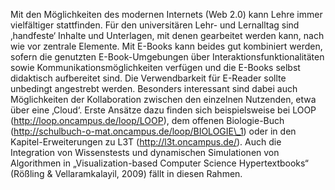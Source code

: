 <!-- filename: 05_Zentrale_Erkenntnisse.md -->
<!-- title: Zentrale Erkenntnisse -->

Mit den Möglichkeiten des modernen Internets (Web 2.0) kann Lehre immer vielfältiger stattfinden. Für den universitären Lehr- und Lernalltag sind ‚handfeste‘ Inhalte und Unterlagen, mit denen gearbeitet werden kann, nach wie vor zentrale Elemente. Mit E-Books kann beides gut kombiniert werden, sofern die genutzten E-Book-Umgebungen über Interaktionsfunktionalitäten sowie Kommunikationsmöglichkeiten verfügen und die E-Books selbst didaktisch aufbereitet sind. Die Verwendbarkeit für E-Reader sollte unbedingt angestrebt werden. Besonders interessant sind dabei auch Möglichkeiten der Kollaboration zwischen den einzelnen Nutzenden, etwa über eine ‚Cloud‘. Erste Ansätze dazu finden sich beispielsweise bei LOOP (http://loop.oncampus.de/loop/LOOP), dem offenen Biologie-Buch (http://schulbuch-o-mat.oncampus.de/loop/BIOLOGIE\_1) oder in den Kapitel-Erweiterungen zu L3T (http://l3t.oncampus.de/). Auch die Integration von Wissenstests und dynamischen Simulationen von Algorithmen in „Visualization-based Computer Science Hypertextbooks“ (Rößling &amp; Vellaramkalayil, 2009) fällt in diesen Rahmen.

